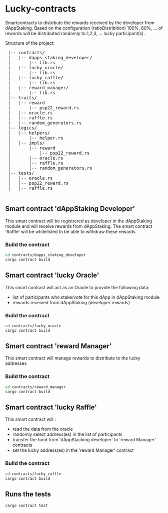# Lucky-contracts
Smartcontracts to distribute the rewards received by the developer from dAppStaking.
Based on the configuration (ratioDistribition) 100%, 80%, ... of rewards will be distributed randomly to 1,2,3, ... lucky participant(s).


Structure of the project:
<pre>
 |-- contracts/
 |   |-- dapps_staking_developer/
 |       |-- lib.rs
 |   |-- lucky_oracle/
 |       |-- lib.rs
 |   |-- lucky_raffle/
 |       |-- lib.rs
 |   |-- reward_manager/
 |       |-- lib.rs
 |-- traits/
 |   |-- reward
 |       |-- psp22_reward.rs
 |   |-- oracle.rs
 |   |-- raffle.rs
 |   |-- random_generators.rs
 |-- logics/
 |   |-- helpers/
 |       |-- helper.rs
 |   |-- impls/
 |       |-- reward
 |           |-- psp22_reward.rs
 |       |-- oracle.rs
 |       |-- raffle.rs    
 |       |-- random_generators.rs
 |-- tests/
 |   |-- oracle.rs
 |   |-- psp22_reward.rs   
 |   |-- raffle.rs
 </pre>
 
## Smart contract 'dAppStaking Developer'

This smart contract will be registrered as developer in the dAppStaking module and will receive rewards from dAppStaking.
The smart contract 'Raffle' will be whitelisted to be able to withdraw these rewards.

### Build the contract ###
```bash
cd contracts/dapps_staking_developer
cargo contract build
```

## Smart contract 'lucky Oracle'

This smart contract will act as an Oracle to provide the following data:
 - list of participants who stake/vote for this dApp in dAppStaking module
 - rewards received from dAppStaking (developer rewards)  

### Build the contract ###
```bash
cd contracts/lucky_oracle
cargo contract build
```

## Smart contract 'reward Manager'

This smart contract will manage rewards to distribute to the lucky addresses

### Build the contract ###
```bash
cd contracts/reward_manager
cargo contract build
```

## Smart contract 'lucky Raffle'

This smart contract will :
 - read the data from the oracle
 - randomly select address(es) in the list of participants
 - transfer the fund from 'dAppStacking developer' to 'reward Manager' contracts
 - set the lucky address(es) in the 'reward Manager' contract  

### Build the contract ###
```bash
cd contracts/lucky_raffle
cargo contract build
```


## Runs the tests

```bash
cargo contract test
```




